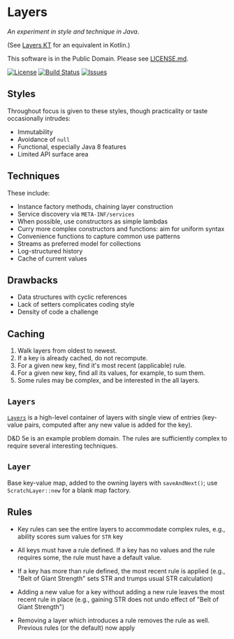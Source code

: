 # Layers

_An experiment in style and technique in Java_.

(See [Layers KT](https://github.com/binkley/layers-kt) for an equivalent in
Kotlin.)

This software is in the Public Domain.  Please see [LICENSE.md](LICENSE.md).

[![License](https://img.shields.io/badge/license-PD-blue.svg)](http://unlicense.org)
[![Build Status](https://circleci.com/gh/binkley/layers-java.svg?style=shield&circle-token=d86febce0a23cfc4f2aca122d5f5d78b9d177e47)](https://circleci.com/gh/binkley/layers-java)
[![Issues](https://img.shields.io/github/issues/binkley/layers-java.svg)](https://github.com/binkley/layers-java/issues)

## Styles

Throughout focus is given to these styles, though practicality or taste 
occasionally intrudes:

* Immutability
* Avoidance of `null`
* Functional, especially Java 8 features
* Limited API surface area

## Techniques

These include:

* Instance factory methods, chaining layer construction
* Service discovery via `META-INF/services`
* When possible, use constructors as simple lambdas
* Curry more complex constructors and functions: aim for uniform syntax
* Convenience functions to capture common use patterns
* Streams as preferred model for collections
* Log-structured history
* Cache of current values

## Drawbacks

* Data structures with cyclic references
* Lack of setters complicates coding style
* Density of code a challenge

## Caching

1. Walk layers from oldest to newest.
2. If a key is already cached, do not recompute.
3. For a given new key, find it's most recent (applicable) rule.
4. For a given new key, find all its values, for example, to sum them.
5. Some rules may be complex, and be interested in the all layers.

## `Layers`

[`Layers`](layers-lib/src/main/java/hm/binkley/layers/Layers.java) is a
high-level container of layers with single view of entries (key-value pairs,
computed after any new value is added for the key).

D&amp;D 5e is an example problem domain.  The rules are sufficiently complex to require several interesting techniques.

## `Layer`

Base key-value map, added to the owning layers with `saveAndNext()`; use `ScratchLayer::new` for a blank map factory.

## Rules

* Key rules can see the entire layers to accommodate complex rules, e.g.,
  ability scores sum values for `STR` key

* All keys must have a rule defined.  If a key has no values and the rule
  requires some, the rule must have a default value.
  
* If a key has more than rule defined, the most recent rule is applied (e.g.,
  "Belt of Giant Strength" sets STR and trumps usual STR calculation)
  
* Adding a new value for a key without adding a new rule leaves the most
  recent rule in place (e.g., gaining STR does not undo effect of "Belt of
  Giant Strength")

* Removing a layer which introduces a rule removes the rule as well.  Previous
  rules (or the default) now apply
